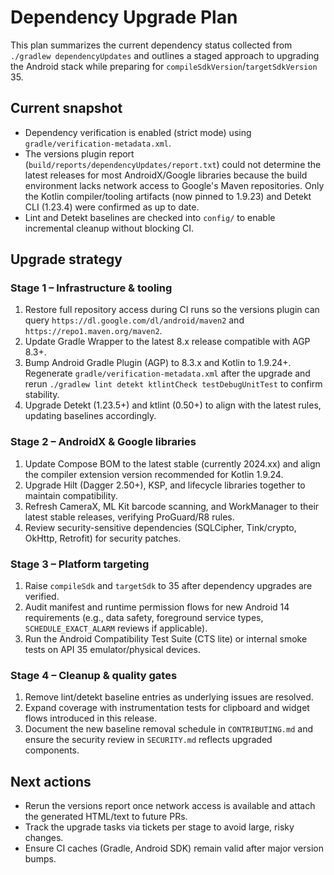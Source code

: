 # Dependency Upgrade Plan

This plan summarizes the current dependency status collected from `./gradlew dependencyUpdates` and outlines a staged approach to upgrading the Android stack while preparing for `compileSdkVersion`/`targetSdkVersion` 35.

## Current snapshot

* Dependency verification is enabled (strict mode) using `gradle/verification-metadata.xml`.
* The versions plugin report (`build/reports/dependencyUpdates/report.txt`) could not determine the latest releases for most AndroidX/Google libraries because the build environment lacks network access to Google's Maven repositories. Only the Kotlin compiler/tooling artifacts (now pinned to 1.9.23) and Detekt CLI (1.23.4) were confirmed as up to date.
* Lint and Detekt baselines are checked into `config/` to enable incremental cleanup without blocking CI.

## Upgrade strategy

### Stage 1 – Infrastructure & tooling

1. Restore full repository access during CI runs so the versions plugin can query `https://dl.google.com/dl/android/maven2` and `https://repo1.maven.org/maven2`.
2. Update Gradle Wrapper to the latest 8.x release compatible with AGP 8.3+.
3. Bump Android Gradle Plugin (AGP) to 8.3.x and Kotlin to 1.9.24+. Regenerate `gradle/verification-metadata.xml` after the upgrade and rerun `./gradlew lint detekt ktlintCheck testDebugUnitTest` to confirm stability.
4. Upgrade Detekt (1.23.5+) and ktlint (0.50+) to align with the latest rules, updating baselines accordingly.

### Stage 2 – AndroidX & Google libraries

1. Update Compose BOM to the latest stable (currently 2024.xx) and align the compiler extension version recommended for Kotlin 1.9.24.
2. Upgrade Hilt (Dagger 2.50+), KSP, and lifecycle libraries together to maintain compatibility.
3. Refresh CameraX, ML Kit barcode scanning, and WorkManager to their latest stable releases, verifying ProGuard/R8 rules.
4. Review security-sensitive dependencies (SQLCipher, Tink/crypto, OkHttp, Retrofit) for security patches.

### Stage 3 – Platform targeting

1. Raise `compileSdk` and `targetSdk` to 35 after dependency upgrades are verified.
2. Audit manifest and runtime permission flows for new Android 14 requirements (e.g., data safety, foreground service types, `SCHEDULE_EXACT_ALARM` reviews if applicable).
3. Run the Android Compatibility Test Suite (CTS lite) or internal smoke tests on API 35 emulator/physical devices.

### Stage 4 – Cleanup & quality gates

1. Remove lint/detekt baseline entries as underlying issues are resolved.
2. Expand coverage with instrumentation tests for clipboard and widget flows introduced in this release.
3. Document the new baseline removal schedule in `CONTRIBUTING.md` and ensure the security review in `SECURITY.md` reflects upgraded components.

## Next actions

* Rerun the versions report once network access is available and attach the generated HTML/text to future PRs.
* Track the upgrade tasks via tickets per stage to avoid large, risky changes.
* Ensure CI caches (Gradle, Android SDK) remain valid after major version bumps.
